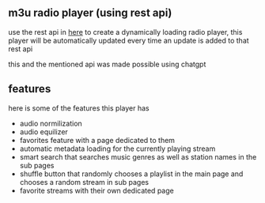 ## m3u radio player (using rest api)
use the rest api in [here](https://github.com/junguler/m3u-rest-api) to create a dynamically loading radio player, this player will be automatically updated every time an update is added to that rest api

this and the mentioned api was made possible using chatgpt

## features
here is some of the features this player has

- audio normilization
- audio equilizer
- favorites feature with a page dedicated to them
- automatic metadata loading for the currently playing stream
- smart search that searches music genres as well as station names in the sub pages
- shuffle button that randomly chooses a playlist in the main page and chooses a random stream in sub pages
- favorite streams with their own dedicated page